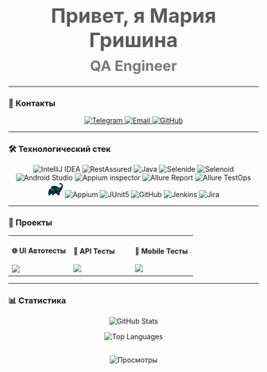<div align="center">
  <h1 style="font-size: 2.5rem; color: #5A5A5A; margin-bottom: 10px;">Привет, я Мария Гришина</h1>
  <h2 style="font-size: 1.8rem; color: #7A7A7A; margin-top: 0;">QA Engineer</h2>
</div>


---

### 📍 Контакты
<p align="center">
  <a href="https://t.me/mariyalgri">
    <img src="https://img.shields.io/badge/-Telegram-181818?style=for-the-badge&logo=telegram&logoColor=white" alt="Telegram">
  </a>
  <a href="mailto:panch-maria@yandex.ru">
    <img src="https://img.shields.io/badge/-Email-181818?style=for-the-badge&logo=mail.ru&logoColor=white" alt="Email">
  </a>
  <a href="https://github.com/MariaLGri">
    <img src="https://img.shields.io/badge/-GitHub-181818?style=for-the-badge&logo=github&logoColor=white" alt="GitHub">
  </a>
</p>

---

### 🛠 Технологический стек
<p align="center">
  <img width="6%" title="IntelliJ IDEA" src="https://cdn.jsdelivr.net/gh/devicons/devicon/icons/intellij/intellij-original.svg">
  <img width="6%" title="RestAssured" src="https://avatars.githubusercontent.com/u/19369327?s=200&v=4">
  <img width="6%" title="Java" src="https://cdn.jsdelivr.net/gh/devicons/devicon/icons/java/java-original.svg">
  <img width="6%" title="Selenide" src="https://selenide.org/images/selenide-logo-big.png">
 <img width="6%" alt="Selenoid" src="https://aerokube.com/images/selenoid.svg">
  <img width="6%" title="Android Studio" src="https://cdn.jsdelivr.net/gh/devicons/devicon/icons/androidstudio/androidstudio-original.svg">
  <img width="6%" title="Appium inspector" src="https://appium.io/images/appium-logo.png">
  <img width="6%" title="Allure Report" src="https://avatars.githubusercontent.com/u/5879127?s=200&v=4">
  <img width="5%" title="Allure TestOps" src="https://qameta.io/wp-content/themes/qameta/img/allure-testops.svg">
  <img width="6%" alt="Gradle" src="https://raw.githubusercontent.com/devicons/devicon/master/icons/gradle/gradle-plain.svg">
  <img width="6%" alt="Appium" src="https://appium.github.io/appium/assets/images/appium-logo.png">
  <img width="6%" title="JUnit5" src="https://junit.org/junit5/assets/img/junit5-logo.png">
  <img width="6%" title="GitHub" src="https://cdn.jsdelivr.net/gh/devicons/devicon/icons/github/github-original.svg">
  <img width="6%" title="Jenkins" src="https://cdn.jsdelivr.net/gh/devicons/devicon/icons/jenkins/jenkins-original.svg">
  <img width="5%" title="Jira" src="https://cdn.jsdelivr.net/gh/devicons/devicon/icons/jira/jira-original.svg">
</p>

---


### 🎯 Проекты

<table>
  <tr>
    <td width="33%">
      <h4>🌐 UI Автотесты</h4>
      <a href="https://github.com/MariaLGri/UI_final_project">
        <img src="https://github-readme-stats.vercel.app/api/pin/?username=MariaLGri&repo=UI_final_project&theme=dark" />
      </a>
    </td>
    <td width="33%">
      <h4>🔌 API Тесты</h4>
      <a href="https://github.com/MariaLGri/Api_final_project">
        <img src="https://github-readme-stats.vercel.app/api/pin/?username=MariaLGri&repo=Api_final_project&theme=dark" />
      </a>
    </td>
    <td width="33%">
      <h4>📱 Mobile Тесты</h4>
      <a href="https://github.com/MariaLGri/mobile_automation_final_project">
        <img src="https://github-readme-stats.vercel.app/api/pin/?username=MariaLGri&repo=mobile_automation_final_project&theme=dark" />
      </a>
    </td>
  </tr>
</table>

---

### 📊 Статистика
<div align="center">
  
![GitHub Stats](https://github-readme-stats.vercel.app/api?username=MariaLGri&show_icons=true&bg_color=00000000&title_color=7a7a7a&text_color=9a9a9a&icon_color=5a5a5a&hide_border=true)

![Top Languages](https://github-readme-stats.vercel.app/api/top-langs/?username=MariaLGri&layout=compact&bg_color=00000000&title_color=7a7a7a&text_color=9a9a9a&hide_border=true)

</div>

<div align="center" style="margin-top: 30px;">
  <img src="https://komarev.com/ghpvc/?username=MariaLGri&color=7a7a7a&style=flat-square" alt="Просмотры" />
</div>
